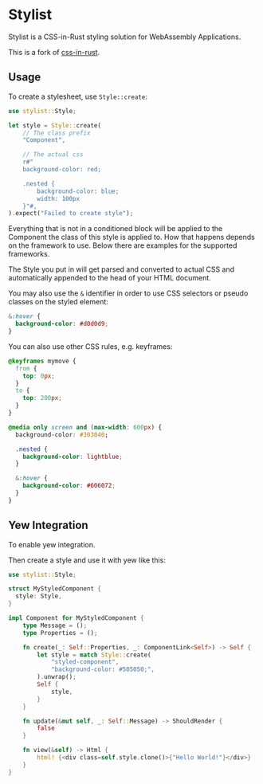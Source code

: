 # Stylist

Stylist is a CSS-in-Rust styling solution for WebAssembly Applications.

This is a fork of [css-in-rust](https://github.com/lukidoescode/css-in-rust).

## Usage

To create a stylesheet, use `Style::create`:

```rust
use stylist::Style;

let style = Style::create(
    // The class prefix
    "Component",

    // The actual css
    r#"
    background-color: red;

    .nested {
        background-color: blue;
        width: 100px
    }"#,
).expect("Failed to create style");
```

Everything that is not in a conditioned block will be applied to the Component
the class of this style is applied to. How that happens depends on the framework to use.
Below there are examples for the supported frameworks.

The Style you put in will get parsed and converted to actual CSS and automatically appended
to the head of your HTML document.

You may also use the `&` identifier in order to use CSS selectors or pseudo
classes on the styled element:

```css
&:hover {
  background-color: #d0d0d9;
}
```

You can also use other CSS rules, e.g. keyframes:

```css
@keyframes mymove {
  from {
    top: 0px;
  }
  to {
    top: 200px;
  }
}
```

```css
@media only screen and (max-width: 600px) {
  background-color: #303040;

  .nested {
    background-color: lightblue;
  }

  &:hover {
    background-color: #606072;
  }
}
```

## Yew Integration

To enable yew integration.

Then create a style and use it with yew like this:

```rust
use stylist::Style;

struct MyStyledComponent {
  style: Style,
}

impl Component for MyStyledComponent {
    type Message = ();
    type Properties = ();

    fn create(_: Self::Properties, _: ComponentLink<Self>) -> Self {
        let style = match Style::create(
            "styled-component",
            "background-color: #505050;",
        ).unwrap();
        Self {
            style,
        }
    }

    fn update(&mut self, _: Self::Message) -> ShouldRender {
        false
    }

    fn view(&self) -> Html {
        html! {<div class=self.style.clone()>{"Hello World!"}</div>}
    }
}
```
